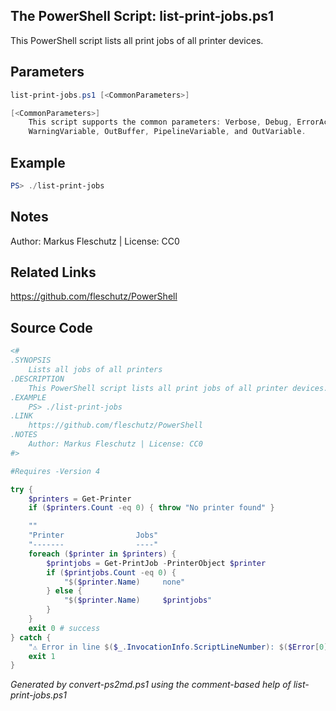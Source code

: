 ## The PowerShell Script: list-print-jobs.ps1

This PowerShell script lists all print jobs of all printer devices.

## Parameters
```powershell
list-print-jobs.ps1 [<CommonParameters>]

[<CommonParameters>]
    This script supports the common parameters: Verbose, Debug, ErrorAction, ErrorVariable, WarningAction, 
    WarningVariable, OutBuffer, PipelineVariable, and OutVariable.
```

## Example
```powershell
PS> ./list-print-jobs

```

## Notes
Author: Markus Fleschutz | License: CC0

## Related Links
https://github.com/fleschutz/PowerShell

## Source Code
```powershell
<#
.SYNOPSIS
	Lists all jobs of all printers
.DESCRIPTION
	This PowerShell script lists all print jobs of all printer devices.
.EXAMPLE
	PS> ./list-print-jobs
.LINK
	https://github.com/fleschutz/PowerShell
.NOTES
	Author: Markus Fleschutz | License: CC0
#>

#Requires -Version 4

try {
	$printers = Get-Printer
	if ($printers.Count -eq 0) { throw "No printer found" }

	""
	"Printer                Jobs"
	"-------                ----"
	foreach ($printer in $printers) {
		$printjobs = Get-PrintJob -PrinterObject $printer
		if ($printjobs.Count -eq 0) {
			"$($printer.Name)     none"
		} else {
			"$($printer.Name)     $printjobs"
		}
	}
	exit 0 # success
} catch {
	"⚠️ Error in line $($_.InvocationInfo.ScriptLineNumber): $($Error[0])"
	exit 1
}
```

*Generated by convert-ps2md.ps1 using the comment-based help of list-print-jobs.ps1*
